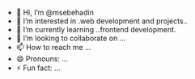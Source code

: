 - 👋 Hi, I’m @msebehadin
- 👀 I’m interested in .web development and projects..
- 🌱 I’m currently learning ..frontend development.
- 💞️ I’m looking to collaborate on ...
- 📫 How to reach me ...
- 😄 Pronouns: ...
- ⚡ Fun fact: ...

<!---
msebehadin/msebehadin is a ✨ special ✨ repository because its `README.md` (this file) appears on your GitHub profile.
You can click the Preview link to take a look at your changes.
--->
